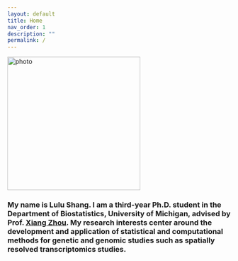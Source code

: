 ```yaml
---
layout: default
title: Home
nav_order: 1
description: ""
permalink: /
---
```



<img align="top" src="/images/lulu.jpeg" alt="photo" width="300"/> 



### My name is Lulu Shang. I am a third-year Ph.D. student in the Department of Biostatistics, University of Michigan, advised by Prof. [Xiang Zhou](http://xzlab.org). My research interests center around the development and application of statistical and computational methods for genetic and genomic studies such as spatially resolved transcriptomics studies. 


